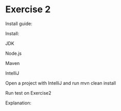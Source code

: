 # Exercise 2

Install guide:

Install:

JDK

Node.js

Maven

IntelliJ

Open a project with IntelliJ and run mvn clean install

Run test on Exercise2 

Explanation:



